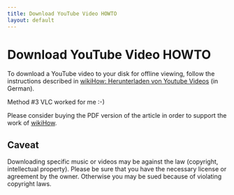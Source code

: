 ```yaml
---
title: Download YouTube Video HOWTO
layout: default
---
```

# Download YouTube Video HOWTO

To download a YouTube video to your disk for offline viewing, follow the instructions described in [wikiHow: Herunterladen von Youtube Videos](https://de.wikihow.com/Herunterladen-von-Youtube-Videos) (in German).

Method #3 VLC worked for me :-)

Please consider buying the PDF version of the article in order to support the work of [wikiHow](https://de.wikihow.com).

## Caveat

Downloading specific music or videos may be against the law (copyright, intellectual property). Please be sure that you have the necessary license or agreement by the owner. Otherwise you may be sued because of violating copyright laws.
